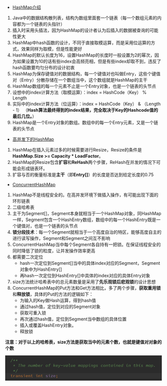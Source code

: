 - [HashMap介绍](https://mp.weixin.qq.com/s?__biz=MzIxMjE5MTE1Nw==&mid=2653191907&idx=1&sn=876860c5a9a6710ead5dd8de37403ffc&chksm=8c990c39bbee852f71c9dfc587fd70d10b0eab1cca17123c0a68bf1e16d46d71717712b91509&scene=21#wechat_redirect)
1. Java中的数据结构散列表，结构为数组里面套一个链表（每一个数组元素的内容都为一个链表的头指针）
2. 插入时采用头插法，因为HashMap的设计者认为后插入的数据被查询的可能性更大
3. HashMap中hash函数的设计，不同于直接取模运算，而是采用位运算的方式，效果同样为取模，但是性能更好
4. HashMap的默认长度为16，设置HashMap的长度时一般设置为2的幂次，因为如果设置为10的话有些index会高频亮相，但是有些index却取不到，违反了hash函数要均匀分布的设计初衷
5. HashMap为保存键值对的数据结构，每一个键值对也叫做Entry，这些个键值对（Entry）分散存储在一个数组当中，这个数组就是HashMap的主干
6. HashMap数组的每一个元素不止是一个Entry对象，也是一个链表的头节点
7. 设想中的index计算方法（取模运算）：index =  HashCode（Key） % Length
8. 实际中的index计算方法（位运算）：index =  HashCode（Key） &  （Length - 1） （**Hash算法最终得到的index结果，完全取决于Key的Hashcode值的最后几位。**）
9. HashMap是一个Entry对象的数组。数组中的每一个Entry元素，又是一个链表的头节点
  
- [高并发下的HashMap](https://mp.weixin.qq.com/s?__biz=MzIxMjE5MTE1Nw==&mid=2653192000&idx=1&sn=118cee6d1c67e7b8e4f762af3e61643e&chksm=8c990d9abbee848c739aeaf25893ae4382eca90642f65fc9b8eb76d58d6e7adebe65da03f80d&scene=21#wechat_redirect)
 1. HashMap在插入元素过多的时候需要进行Resize，Resize的条件是**HashMap.Size >= Capacity * LoadFactor**。
 2. HashMap的Resize包含**扩容**和**ReHash**两个步骤，ReHash在并发的情况下可能会形成链表环。
 3. 扩容与否的衡量标准是**主干**（即**Entry[]**）的长度是否达到给定长度的0.75

- [ConcurrentHashMap](https://mp.weixin.qq.com/s?__biz=MzIxMjE5MTE1Nw==&mid=2653192083&idx=1&sn=5c4becd5724dd72ad489b9ed466329f5&chksm=8c990d49bbee845f69345e4121888ec967df27988bc66afd984a25331d2f6464a61dc0335a54&scene=21#wechat_redirect)
 1. HashMap不是线程安全的。在高并发环境下做插入操作，有可能出现下面的环形链表
 2. 二级哈希表
 3. 主干为Segment[]，Segment本身就相当于一个HashMap对象，同HashMap一样，Segment包含一个HashEntry数组，数组中的每一个HashEntry既是一个键值对，也是一个链表的头节点
 4. **锁分段技术**：每一个Segment就相当于一个高度自治的特区，能够高度自主的进行读写操作，Segment和Segment之间互不影响
 5. ConcurrentHashMap当中每个Segment各自持有一把锁。在保证线程安全的同时降低了锁的粒度，让并发操作效率更高
 6. 都需要二次定位
    - hash一次定位到Segment[]当中的具体index对应的Segment，Segment对象中为HashEntry[]
    - 再hash一次定位到HashEntry[]中具体的index对应的具体Entry对象
 7. size方法统计哈希表中的总元素数量是采用了**先乐观锁后悲观锁**的设计思想
 8. ConcurrentHashMap的Put方法和Get方法相比，多了两个步骤，**获取重用锁**和**释放锁**，具体的Put的方法的逻辑如下：
    - 为输入的Key做Hash运算，得到hash值
    - 通过hash值，定位到对应的Segment对象
    - 获取可重入锁
    - 再次通过hash值，定位到Segment当中数组的具体位置
    - 插入或覆盖HashEntry对象。
    - 释放锁
    

**注意：对于以上的哈希表，size方法是获取当中的元素个数，也就是键值对对象的个数**

![](/assets/微信图片_20180109182731.png)